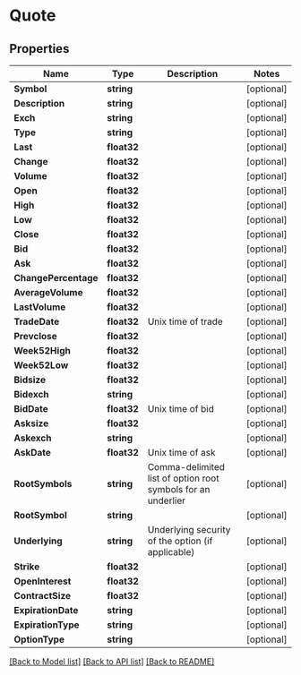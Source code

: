 # Quote

## Properties

Name | Type | Description | Notes
------------ | ------------- | ------------- | -------------
**Symbol** | **string** |  | [optional] 
**Description** | **string** |  | [optional] 
**Exch** | **string** |  | [optional] 
**Type** | **string** |  | [optional] 
**Last** | **float32** |  | [optional] 
**Change** | **float32** |  | [optional] 
**Volume** | **float32** |  | [optional] 
**Open** | **float32** |  | [optional] 
**High** | **float32** |  | [optional] 
**Low** | **float32** |  | [optional] 
**Close** | **float32** |  | [optional] 
**Bid** | **float32** |  | [optional] 
**Ask** | **float32** |  | [optional] 
**ChangePercentage** | **float32** |  | [optional] 
**AverageVolume** | **float32** |  | [optional] 
**LastVolume** | **float32** |  | [optional] 
**TradeDate** | **float32** | Unix time of trade | [optional] 
**Prevclose** | **float32** |  | [optional] 
**Week52High** | **float32** |  | [optional] 
**Week52Low** | **float32** |  | [optional] 
**Bidsize** | **float32** |  | [optional] 
**Bidexch** | **string** |  | [optional] 
**BidDate** | **float32** | Unix time of bid | [optional] 
**Asksize** | **float32** |  | [optional] 
**Askexch** | **string** |  | [optional] 
**AskDate** | **float32** | Unix time of ask | [optional] 
**RootSymbols** | **string** | Comma-delimited list of option root symbols for an underlier | [optional] 
**RootSymbol** | **string** |  | [optional] 
**Underlying** | **string** | Underlying security of the option (if applicable) | [optional] 
**Strike** | **float32** |  | [optional] 
**OpenInterest** | **float32** |  | [optional] 
**ContractSize** | **float32** |  | [optional] 
**ExpirationDate** | **string** |  | [optional] 
**ExpirationType** | **string** |  | [optional] 
**OptionType** | **string** |  | [optional] 

[[Back to Model list]](../README.md#documentation-for-models) [[Back to API list]](../README.md#documentation-for-api-endpoints) [[Back to README]](../README.md)


